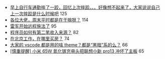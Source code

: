 - [早上自行车通勤摔了一跤，回忆上次摔跤。。。好像想不起来了，大家说说自己上一次摔跤是什么时候吧](https://www.v2ex.com/t/672735) 125
- [各位大佬，周末平时都是在干嘛呀？](https://www.v2ex.com/t/672813) 114
- [雷军开始远程施法了](https://www.v2ex.com/t/672769) 95
- [程序员如何有第二笔收入来源？](https://www.v2ex.com/t/672775) 82
- [在北京工作，在哪里买房？](https://www.v2ex.com/t/672746) 74
- [大家的 vscode 都是用的啥 theme？都是“黑暗”系的么？](https://www.v2ex.com/t/672954) 66
- [[慎重提醒] 小米 65W 氮化镓充电头把联想小新 pro13 冲坏了主板](https://www.v2ex.com/t/672883) 65